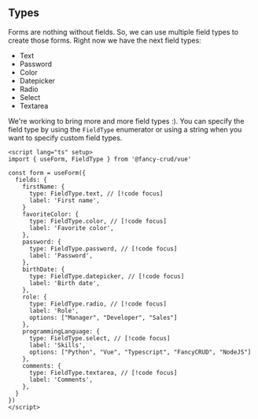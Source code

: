 ## Types
Forms are nothing without fields. So, we can use multiple field types to create those forms. Right now we have the next field types:

- Text
- Password
- Color
- Datepicker
- Radio
- Select
- Textarea

We're working to bring more and more field types :). You can specify the field type by using the `FieldType` enumerator or using a string when you want to specify custom field types.

```vue
<script lang="ts" setup>
import { useForm, FieldType } from '@fancy-crud/vue'

const form = useForm({
  fields: {
    firstName: {
      type: FieldType.text, // [!code focus]
      label: 'First name',
    }
    favoriteColor: {
      type: FieldType.color, // [!code focus]
      label: 'Favorite color',
    },
    password: {
      type: FieldType.password, // [!code focus]
      label: 'Password',
    },
    birthDate: {
      type: FieldType.datepicker, // [!code focus]
      label: 'Birth date',
    },
    role: {
      type: FieldType.radio, // [!code focus]
      label: 'Role',
      options: ["Manager", "Developer", "Sales"]
    },
    programmingLanguage: {
      type: FieldType.select, // [!code focus]
      label: 'Skills',
      options: ["Python", "Vue", "Typescript", "FancyCRUD", "NodeJS"]
    },
    comments: {
      type: FieldType.textarea, // [!code focus]
      label: 'Comments',
    },
  }
})
</script>
```

<FormFieldTypes />
<script setup>
import FormFieldTypes from '@theme/components/fieldtypes.vue'

</script>
